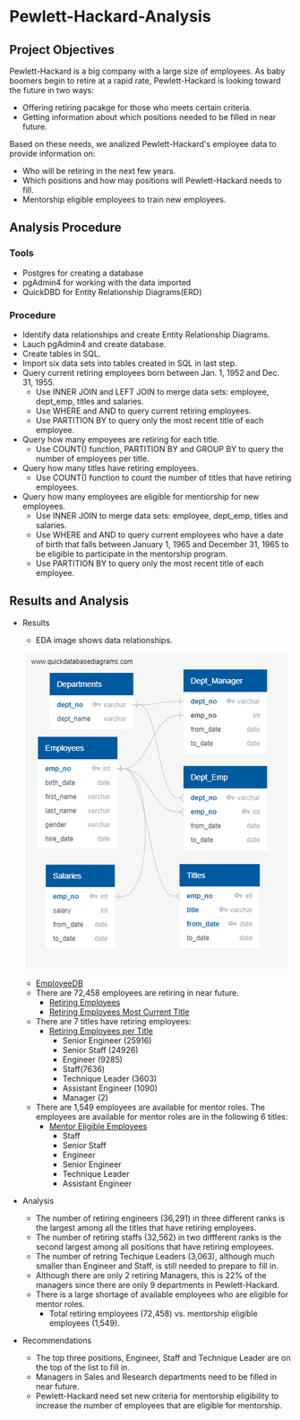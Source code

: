 # Pewlett-Hackard-Analysis
## Project Objectives

Pewlett-Hackard is a big company with a large size of employees. As baby boomers begin to retire at a rapid rate, Pewlett-Hackard is looking toward the future in two ways:
  - Offering retiring pacakge for those who meets certain criteria.
  - Getting information about which positions needed to be filled in near future.
  
Based on these needs, we analized Pewlett-Hackard's employee data to provide information on:
  - Who will be retiring in the next few years.
  - Which positions and how may positions will Pewlett-Hackard needs to fill.
  - Mentorship eligible employees to train new employees.

## Analysis Procedure

### Tools
  - Postgres for creating a database
  - pgAdmin4 for working with the data imported
  - QuickDBD for Entity Relationship Diagrams(ERD)

### Procedure
  - Identify data relationships and create Entity Relationship Diagrams. 
  - Lauch pgAdmin4 and create database.
  - Create tables in SQL.
  - Import six data sets into tables created in SQL in last step.
  - Query current retiring employees born between Jan. 1, 1952 and Dec. 31, 1955.
    - Use INNER JOIN and LEFT JOIN to merge data sets: employee, dept_emp, titles and salaries.
    - Use WHERE and AND to query current retiring employees.
    - Use PARTITION BY to query only the most recent title of each employee.  
  - Query how many empoyees are retiring for each title.
    - Use COUNT() function, PARTITION BY and GROUP BY to query the number of employees per title.
  - Query how many titles have retiring employees.
    - Use COUNT() function to count the number of titles that have retiring employees. 
  - Query how many employees are eligible for mentiorship for new employees.
    - Use INNER JOIN to merge data sets: employee, dept_emp, titles and salaries.
    - Use WHERE and AND to query current employees who have a date of birth that falls between January 1, 1965 and December 31, 1965 to be eligible to participate in the mentorship program.
    - Use PARTITION BY to query only the most recent title of each employee.  
    
 ## Results and Analysis
 
   - Results
     - EDA image shows data relationships.
     <p align="center">
     <img src="https://github.com/karenmxm/Pewlett-Hackard-Analysis/blob/master/EmployeeDB.png">
     </p>
     
       * [EmployeeDB](https://github.com/karenmxm/Pewlett-Hackard-Analysis/blob/master/EmployeeDB.png)
     - There are 72,458 employees are retiring in near future.
        - [Retiring Employees](https://github.com/karenmxm/Pewlett-Hackard-Analysis/blob/master/Data/current_retirement_info.csv)
        - [Retiring Employees Most Current Title](https://github.com/karenmxm/Pewlett-Hackard-Analysis/blob/master/Data/current_retirement_recent_title_info.csv)
     - There are 7 titles have retiring employees: 
       - [Retiring Employees per Title](https://github.com/karenmxm/Pewlett-Hackard-Analysis/blob/master/Data/current_retirement_per_title.csv)
         - Senior Engineer (25916) 
         - Senior Staff (24926) 
         - Engineer (9285) 
         - Staff(7636) 
         - Technique Leader (3603)
         - Assistant Engineer (1090)
         - Manager (2)
     - There are 1,549 employees are available for mentor roles. The employees are available for mentor roles are in the following 6 titles: 
       - [Mentor Eligible Employees](https://github.com/karenmxm/Pewlett-Hackard-Analysis/blob/master/Data/current_mentor_info.csv)
         - Staff
         - Senior Staff 
         - Engineer 
         - Senior Engineer
         - Technique Leader
         - Assistant Engineer

- Analysis
  - The number of retiring engineers (36,291) in three different ranks is the largest among all the titles that have retiring employees.
  - The number of retiring staffs (32,562) in two diffferent ranks is the second largest among all positions that have retiring employees.
  - The number of retring Techique Leaders (3,063), although much smaller than Engineer and Staff, is still needed to prepare to fill in.
  - Although there are only 2 retiring Managers, this is 22% of the managers since there are only 9 departments in Pewlett-Hackard.
  - There is a large shortage of available employees who are eligible for mentor roles. 
    - Total retiring employees (72,458) vs. mentorship eligible employees (1,549).
  
- Recommendations
  - The top three positions, Engineer, Staff and Technique Leader are on the top of the list to fill in.
  - Managers in Sales and Research departments need to be filled in near future.
  - Pewlett-Hackard need set new criteria for mentorship eligibility to increase the number of employees that are eligible for mentorship.
